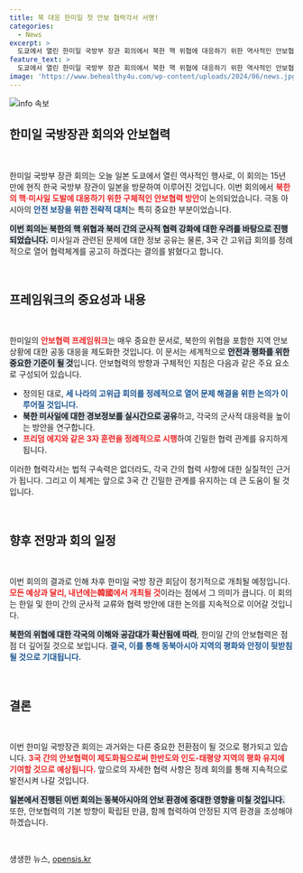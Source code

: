 ```yaml
---
title: 북 대응 한미일 첫 안보 협력각서 서명!
categories:
  - News
excerpt: >
  도쿄에서 열린 한미일 국방부 장관 회의에서 북한 핵 위협에 대응하기 위한 역사적인 안보협력 프레임워크가 체결됐다. 세 나라의 공동 대응이 제도화되며, 정기적인 고위급 회의와 정보 공유가 이루어질 예정이다.
feature_text: >
  도쿄에서 열린 한미일 국방부 장관 회의에서 북한 핵 위협에 대응하기 위한 역사적인 안보협력 프레임워크가 체결됐다. 세 나라의 공동 대응이 제도화되며, 정기적인 고위급 회의와 정보 공유가 이루어질 예정이다.
image: 'https://www.behealthy4u.com/wp-content/uploads/2024/06/news.jpg'
---
```


<p><img src="https://www.behealthy4u.com/wp-content/uploads/2024/06/news.jpg" alt="info 속보" /></p>

<h2 data-ke-size="size26">한미일 국방장관 회의와 안보협력</h2>

<p data-ke-size="size16">&nbsp;</p>

<p>한미일 국방부 장관 회의는 오늘 일본 도쿄에서 열린 역사적인 행사로, 이 회의는 15년 만에 현직 한국 국방부 장관이 일본을 방문하여 이루어진 것입니다. 이번 회의에서 <b><span style="color: #ee2323;">북한의 핵·미사일 도발에 대응하기 위한 구체적인 안보협력 방안</span></b>이 논의되었습니다. 극동 아시아의 <b><span style="color: #1a5490;">안전 보장을 위한 전략적 대처</span></b>는 특히 중요한 부분이었습니다.</p>

<p><b><span style="background-color: #21538527;">이번 회의는 북한의 핵 위협과 북러 간의 군사적 협력 강화에 대한 우려를 바탕으로 진행되었습니다.</span></b> 미사일과 관련된 문제에 대한 정보 공유는 물론, 3국 간 고위급 회의를 정례적으로 열어 협력체계를 공고히 하겠다는 결의를 밝혔다고 합니다. </p>

<p><br></p>

<h2 data-ke-size="size26">프레임워크의 중요성과 내용</h2>

<p data-ke-size="size16">&nbsp;</p>

<p>한미일의 <b><span style="color: #ee2323;">안보협력 프레임워크</span></b>는 매우 중요한 문서로, 북한의 위협을 포함한 지역 안보 상황에 대한 공동 대응을 제도화한 것입니다. 이 문서는 세계적으로 <b><span style="background-color: #21538527;">안전과 평화를 위한 중요한 기준이 될 것</span></b>입니다. 안보협력의 방향과 구체적인 지침은 다음과 같은 주요 요소로 구성되어 있습니다.</p>

<ul>
<li>정의된 대로, <b><span style="color: #1a5490;">세 나라의 고위급 회의를 정례적으로 열어 문제 해결을 위한 논의가 이루어질 것입니다.</span></b></li>
<li><b><span style="background-color: #21538527;">북한 미사일에 대한 경보정보를 실시간으로 공유</span></b>하고, 각국의 군사적 대응력을 높이는 방안을 연구합니다.</li>
<li><b><span style="color: #ee2323;">프리덤 에지와 같은 3자 훈련을 정례적으로 시행</span></b>하여 긴밀한 협력 관계를 유지하게 됩니다.</li>
</ul>

<p>이러한 협력각서는 법적 구속력은 없더라도, 각국 간의 협력 사항에 대한 실질적인 근거가 됩니다. 그리고 이 체계는 앞으로 3국 간 긴밀한 관계를 유지하는 데 큰 도움이 될 것입니다.</p>

<p><br></p>

<h2 data-ke-size="size26">향후 전망과 회의 일정</h2>

<p data-ke-size="size16">&nbsp;</p>

<p>이번 회의의 결과로 인해 차후 한미일 국방 장관 회담이 정기적으로 개최될 예정입니다. <b><span style="color: #ee2323;">모든 예상과 달리, 내년에는韓國에서 개최될 것</span></b>이라는 점에서 그 의미가 큽니다. 이 회의는 한일 및 한미 간의 군사적 교류와 협력 방안에 대한 논의를 지속적으로 이어갈 것입니다.</p>

<p><b><span style="background-color: #21538527;">북한의 위협에 대한 각국의 이해와 공감대가 확산됨에 따라</span></b>, 한미일 간의 안보협력은 점점 더 깊어질 것으로 보입니다. <b><span style="color: #1a5490;">결국, 이를 통해 동북아시아 지역의 평화와 안정이 뒷받침될 것으로 기대됩니다.</span></b></p>

<p><br></p>

<h2 data-ke-size="size26">결론</h2>

<p data-ke-size="size16">&nbsp;</p>

<p>이번 한미일 국방장관 회의는 과거와는 다른 중요한 전환점이 될 것으로 평가되고 있습니다. <b><span style="color: #ee2323;">3국 간의 안보협력이 제도화됨으로써 한반도와 인도-태평양 지역의 평화 유지에 기여할 것으로 예상됩니다.</span></b> 앞으로의 자세한 협력 사항은 정례 회의를 통해 지속적으로 발전시켜 나갈 것입니다. </p>

<p><b><span style="background-color: #21538527;">일본에서 진행된 이번 회의는 동북아시아의 안보 환경에 중대한 영향을 미칠 것입니다.</span></b> 또한, 안보협력의 기본 방향이 확립된 만큼, 함께 협력하여 안정된 지역 환경을 조성해야 하겠습니다. </p>

<p data-ke-size="size16">&nbsp;</p>
생생한 뉴스, <a href="https://opensis.kr" rel="dofollow">opensis.kr</a>


